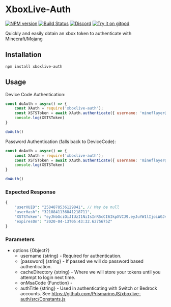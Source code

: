 # XboxLive-Auth
[![NPM version](https://img.shields.io/npm/v/prismarine-template.svg)](http://npmjs.com/package/prismarine-template)
[![Build Status](https://github.com/PrismarineJS/prismarine-template/workflows/CI/badge.svg)](https://github.com/PrismarineJS/prismarine-template/actions?query=workflow%3A%22CI%22)
[![Discord](https://img.shields.io/badge/chat-on%20discord-brightgreen.svg)](https://discord.gg/GsEFRM8)
[![Try it on gitpod](https://img.shields.io/badge/try-on%20gitpod-brightgreen.svg)](https://gitpod.io/#https://github.com/PrismarineJS/prismarine-template)

Quickly and easily obtain an xbox token to authenticate with Minecraft/Mojang

## Installation
```shell
npm install xboxlive-auth
```

## Usage

Device Code Authentication:
```js
const doAuth = async() => {
    const XAuth = require('xboxlive-auth');
    const XSTSToken = await XAuth.authenticate({ username: 'mineflayer@is.cool' });
    console.log(XSTSToken)
}

doAuth()
```

Password Authentication (falls back to DeviceCode):
```js
const doAuth = async() => {
    const XAuth = require('xboxlive-auth');
    const XSTSToken = await XAuth.authenticate({ username: 'mineflayer@is.cool', password: 'GoCheckItOut!123' });
    console.log(XSTSToken)
}

doAuth()
```

### Expected Response
```php
{
    "userXUID": "2584878536129841", // May be null
    "userHash": "3218841136841218711",
    "XSTSToken": "eyJhbGciOiJIUzI1NiIsInR5cCI6IkpXVCJ9.eyJuYW1lIjoiWGJveFJlcGxheS5uZXQifQ.c2UraxPmZ4STYozrjFEW8SBqU0WjnIV0h-jjnfsKtrA",
    "expiresOn": "2020-04-13T05:43:32.6275675Z"
}
```

### Parameters
- options {Object?}
    - username {string} - Required for authentication.
    - [password] {string} - If passed we will do password based authentication.
    - cacheDirectory {string} - Where we will store your tokens until you attempt to login next time.
    - onMsaCode {Function} - 
    - authTitle {string} - Used in authenticating with Switch or Bedrock accounts. See https://github.com/PrismarineJS/xboxlive-auth/src/Constants.js
